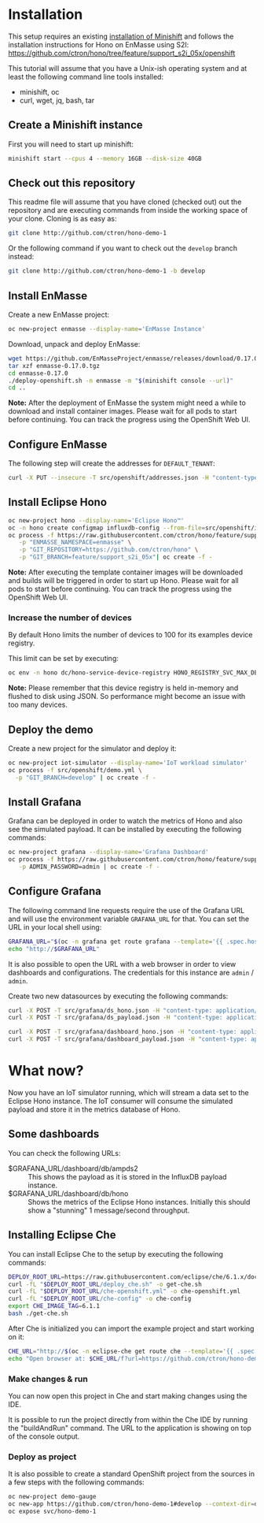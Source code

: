 # Installation

This setup requires an existing [installation of Minishift](https://docs.openshift.org/latest/minishift/getting-started/installing.html) and follows the installation instructions for Hono on EnMasse using S2I: https://github.com/ctron/hono/tree/feature/support_s2i_05x/openshift

This tutorial will assume that you have a Unix-ish operating system and at least the following command line tools installed:

* minishift, oc
* curl, wget, jq, bash, tar

## Create a Minishift instance

First you will need to start up minishift:

~~~sh
minishift start --cpus 4 --memory 16GB --disk-size 40GB
~~~

## Check out this repository

This readme file will assume that you have cloned (checked out) out the repository and are executing
commands from inside the working space of your clone. Cloning is as easy as:

~~~sh
git clone http://github.com/ctron/hono-demo-1
~~~

Or the following command if you want to check out the `develop` branch instead:

~~~sh
git clone http://github.com/ctron/hono-demo-1 -b develop
~~~

## Install EnMasse

Create a new EnMasse project:

~~~sh
oc new-project enmasse --display-name='EnMasse Instance'
~~~

Download, unpack and deploy EnMasse:

~~~sh
wget https://github.com/EnMasseProject/enmasse/releases/download/0.17.0/enmasse-0.17.0.tgz
tar xzf enmasse-0.17.0.tgz
cd enmasse-0.17.0
./deploy-openshift.sh -n enmasse -m "$(minishift console --url)"
cd ..
~~~

**Note:** After the deployment of EnMasse the system might need a while to download and install container
images. Please wait for all pods to start before continuing. You can track the progress
using the OpenShift Web UI.

## Configure EnMasse

The following step will create the addresses for `DEFAULT_TENANT`:

~~~sh
curl -X PUT --insecure -T src/openshift/addresses.json -H "content-type: application/json" https://$(oc -n enmasse get route restapi -o jsonpath='{.spec.host}')/apis/enmasse.io/v1/addresses/default
~~~

## Install Eclipse Hono

~~~sh
oc new-project hono --display-name='Eclipse Hono™'
oc -n hono create configmap influxdb-config --from-file=src/openshift/influxdb.conf
oc process -f https://raw.githubusercontent.com/ctron/hono/feature/support_s2i_05x/openshift/hono.yml \
   -p "ENMASSE_NAMESPACE=enmasse" \
   -p "GIT_REPOSITORY=https://github.com/ctron/hono" \
   -p "GIT_BRANCH=feature/support_s2i_05x"| oc create -f -
~~~

**Note:** After executing the template container images will be downloaded and builds will be triggered in
order to start up Hono. Please wait for all pods to start before continuing. You can track the progress
using the OpenShift Web UI.

### Increase the number of devices

By default Hono limits the number of devices to 100 for its examples device registry.

This limit can be set by executing:

~~~sh
oc env -n hono dc/hono-service-device-registry HONO_REGISTRY_SVC_MAX_DEVICES_PER_TENANT=10000
~~~

**Note:** Please remember that this device registry is held in-memory and flushed to disk using JSON. So
performance might become an issue with too many devices.

## Deploy the demo

Create a new project for the simulator and deploy it:

~~~sh
oc new-project iot-simulator --display-name='IoT workload simulator'
oc process -f src/openshift/demo.yml \
  -p "GIT_BRANCH=develop" | oc create -f -
~~~

## Install Grafana

Grafana can be deployed in order to watch the metrics of Hono and also see the simulated payload. It can
be installed by executing the following commands:

~~~sh
oc new-project grafana --display-name='Grafana Dashboard'
oc process -f https://raw.githubusercontent.com/ctron/hono/feature/support_s2i_05x/openshift/grafana.yml \
   -p ADMIN_PASSWORD=admin | oc create -f -
~~~

## Configure Grafana

The following command line requests require the use of the Grafana URL and will use the
environment variable `GRAFANA_URL` for that. You can set the URL in your local shell using:

~~~sh
GRAFANA_URL="$(oc -n grafana get route grafana --template='{{ .spec.host }}')"
echo "http://$GRAFANA_URL"
~~~

It is also possible to open the URL with a web browser in order to view dashboards and configurations.
The credentials for this instance are `admin` / `admin`.

Create two new datasources by executing the following commands:

~~~sh
curl -X POST -T src/grafana/ds_hono.json -H "content-type: application/json" "http://admin:admin@$GRAFANA_URL/api/datasources"
curl -X POST -T src/grafana/ds_payload.json -H "content-type: application/json" "http://admin:admin@$GRAFANA_URL/api/datasources"

curl -X POST -T src/grafana/dashboard_hono.json -H "content-type: application/json" "http://admin:admin@$GRAFANA_URL/api/dashboards/db"
curl -X POST -T src/grafana/dashboard_payload.json -H "content-type: application/json" "http://admin:admin@$GRAFANA_URL/api/dashboards/db"
~~~

# What now?

Now you have an IoT simulator running, which will stream a data set to the Eclipse Hono instance. The IoT consumer
will consume the simulated payload and store it in the metrics database of Hono.

## Some dashboards

You can check the following URLs:

<dl>
<dt>$GRAFANA_URL/dashboard/db/ampds2</dt><dd>This shows the payload as it is stored in the InfluxDB payload instance.</dd>
<dt>$GRAFANA_URL/dashboard/db/hono</dt><dd>Shows the metrics of the Eclipse Hono instances. Initially this should show a "stunning" 1 message/second throughput.</dd>
</dl>

## Installing Eclipse Che

You can install Eclipse Che to the setup by executing the following commands:

~~~sh
DEPLOY_ROOT_URL=https://raw.githubusercontent.com/eclipse/che/6.1.x/dockerfiles/init/modules/openshift/files/scripts/
curl -fL "$DEPLOY_ROOT_URL/deploy_che.sh" -o get-che.sh
curl -fL "$DEPLOY_ROOT_URL/che-openshift.yml" -o che-openshift.yml
curl -fL "$DEPLOY_ROOT_URL/che-config" -o che-config
export CHE_IMAGE_TAG=6.1.1
bash ./get-che.sh
~~~

After Che is initialized you can import the example project and start working on it:

~~~sh
CHE_URL="http://$(oc -n eclipse-che get route che --template='{{ .spec.host }}')"
echo "Open browser at: $CHE_URL/f?url=https://github.com/ctron/hono-demo-1/tree/develop"
~~~

### Make changes & run

You can now open this project in Che and start making changes using the IDE.

It is possible to run the project directly from within the Che IDE by running the "buildAndRun" command.
The URL to the application is showing on top of the console output.

### Deploy as project

It is also possible to create a standard OpenShift project from the sources in a few steps with
the following commands:

~~~sh
oc new-project demo-gauge
oc new-app https://github.com/ctron/hono-demo-1#develop --context-dir=demo-gauge
oc expose svc/hono-demo-1
~~~
